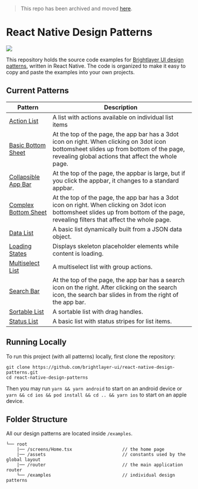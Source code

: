 > This repo has been archived and moved [here](https://github.com/etn-ccis/blui-react-native-design-patterns).

# React Native Design Patterns

[![](https://img.shields.io/circleci/project/github/brightlayer-ui/react-native-design-patterns/master.svg?style=flat)](https://circleci.com/gh/brightlayer-ui/react-native-design-patterns/tree/master)

This repository holds the source code examples for [Brightlayer UI design patterns](https://brightlayer-ui.github.io/patterns), written in React Native. The code is organized to make it easy to copy and paste the examples into your own projects.

## Current Patterns

| Pattern                                                                   | Description                                                                                                                                                                                  |
| ------------------------------------------------------------------------- | -------------------------------------------------------------------------------------------------------------------------------------------------------------------------------------------- |
| [Action List](https://brightlayer-ui.github.io/patterns/lists)            | A list with actions available on individual list items                                                                                                                                       |
| [Basic Bottom Sheet](https://brightlayer-ui.github.io/patterns/overlay)   | At the top of the page, the app bar has a 3dot icon on right. When clicking on 3dot icon bottomsheet slides up from bottom of the page, revealing global actions that affect the whole page. |
| [Collapsible App Bar](https://brightlayer-ui.github.io/patterns/appbar)   | At the top of the page, the appbar is large, but if you click the appbar, it changes to a standard appbar.                                                                                   |
| [Complex Bottom Sheet](https://brightlayer-ui.github.io/patterns/overlay) | At the top of the page, the app bar has a 3dot icon on right. When clicking on 3dot icon bottomsheet slides up from bottom of the page, revealing filters that affect the whole page.        |
| [Data List](https://brightlayer-ui.github.io/patterns/lists)              | A basic list dynamically built from a JSON data object.                                                                                                                                      |
| [Loading States](https://brightlayer-ui.github.io/patterns/empty-states)  | Displays skeleton placeholder elements while content is loading.                                                                                                                             |
| [Multiselect List](https://brightlayer-ui.github.io/patterns/lists)       | A multiselect list with group actions.                                                                                                                                                       |
| [Search Bar](https://brightlayer-ui.github.io/patterns/appbar)            | At the top of the page, the app bar has a search icon on the right. After clicking on the search icon, the search bar slides in from the right of the app bar.                               |
| [Sortable List](https://brightlayer-ui.github.io/patterns/lists)          | A sortable list with drag handles.                                                                                                                                                           |
| [Status List](https://brightlayer-ui.github.io/patterns/lists)            | A basic list with status stripes for list items.                                                                                                                                             |

## Running Locally

To run this project (with all patterns) locally, first clone the repository:

```
git clone https://github.com/brightlayer-ui/react-native-design-patterns.git
cd react-native-design-patterns
```

Then you may run `yarn && yarn android` to start on an android device or `yarn && cd ios && pod install && cd .. && yarn ios` to start on an apple device.

## Folder Structure

All our design patterns are located inside `/examples`.

```
└── root
    |── /screens/Home.tsx                   // the home page
    |── /assets                             // constants used by the global layout
    |── /router                             // the main application router
    └── /examples                           // individual design patterns
```
